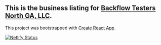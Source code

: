 ## This is the business listing for [Backflow Testers North GA, LLC](https://www.backflowtestersnorthga.com).

This project was bootstrapped with [Create React App](https://github.com/facebook/create-react-app).


[![Netlify Status](https://api.netlify.com/api/v1/badges/be083aa3-841c-4936-82ff-2efb7846d180/deploy-status)](https://app.netlify.com/sites/backflowtestersnorthgeorgia/deploys)
